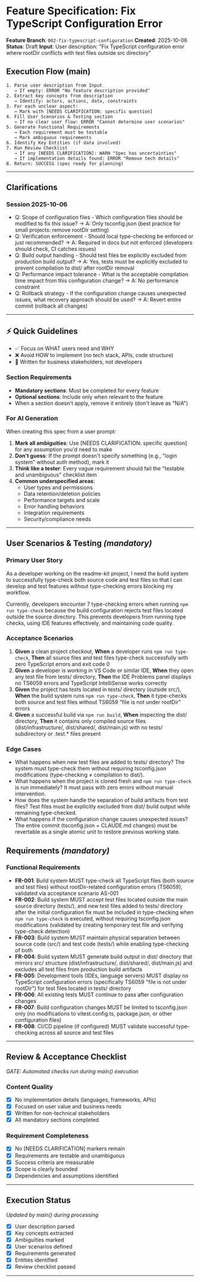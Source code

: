 # Feature Specification: Fix TypeScript Configuration Error

**Feature Branch**: `002-fix-typescript-configuration`
**Created**: 2025-10-06
**Status**: Draft
**Input**: User description: "Fix TypeScript configuration error where rootDir conflicts with test files outside src directory"

## Execution Flow (main)
```
1. Parse user description from Input
   → If empty: ERROR "No feature description provided"
2. Extract key concepts from description
   → Identify: actors, actions, data, constraints
3. For each unclear aspect:
   → Mark with [NEEDS CLARIFICATION: specific question]
4. Fill User Scenarios & Testing section
   → If no clear user flow: ERROR "Cannot determine user scenarios"
5. Generate Functional Requirements
   → Each requirement must be testable
   → Mark ambiguous requirements
6. Identify Key Entities (if data involved)
7. Run Review Checklist
   → If any [NEEDS CLARIFICATION]: WARN "Spec has uncertainties"
   → If implementation details found: ERROR "Remove tech details"
8. Return: SUCCESS (spec ready for planning)
```

---

## Clarifications

### Session 2025-10-06
- Q: Scope of configuration files - Which configuration files should be modified to fix this issue? → A: Only tsconfig.json (best practice for small projects: remove rootDir setting)
- Q: Verification enforcement - Should local type-checking be enforced or just recommended? → A: Required in docs but not enforced (developers should check, CI catches issues)
- Q: Build output handling - Should test files be explicitly excluded from production build output? → A: Yes, tests must be explicitly excluded to prevent compilation to dist/ after rootDir removal
- Q: Performance impact tolerance - What is the acceptable compilation time impact from this configuration change? → A: No performance constraint
- Q: Rollback strategy - If the configuration change causes unexpected issues, what recovery approach should be used? → A: Revert entire commit (rollback all changes)

---

## ⚡ Quick Guidelines
- ✅ Focus on WHAT users need and WHY
- ❌ Avoid HOW to implement (no tech stack, APIs, code structure)
- 👥 Written for business stakeholders, not developers

### Section Requirements
- **Mandatory sections**: Must be completed for every feature
- **Optional sections**: Include only when relevant to the feature
- When a section doesn't apply, remove it entirely (don't leave as "N/A")

### For AI Generation
When creating this spec from a user prompt:
1. **Mark all ambiguities**: Use [NEEDS CLARIFICATION: specific question] for any assumption you'd need to make
2. **Don't guess**: If the prompt doesn't specify something (e.g., "login system" without auth method), mark it
3. **Think like a tester**: Every vague requirement should fail the "testable and unambiguous" checklist item
4. **Common underspecified areas**:
   - User types and permissions
   - Data retention/deletion policies
   - Performance targets and scale
   - Error handling behaviors
   - Integration requirements
   - Security/compliance needs

---

## User Scenarios & Testing *(mandatory)*

### Primary User Story
As a developer working on the readme-kit project, I need the build system to successfully type-check both source code and test files so that I can develop and test features without type-checking errors blocking my workflow.

Currently, developers encounter 7 type-checking errors when running `npm run type-check` because the build configuration rejects test files located outside the source directory. This prevents developers from running type checks, using IDE features effectively, and maintaining code quality.

### Acceptance Scenarios
1. **Given** a clean project checkout, **When** a developer runs `npm run type-check`, **Then** all source files and test files type-check successfully with zero TypeScript errors and exit code 0
2. **Given** a developer is working in VS Code or similar IDE, **When** they open any test file from tests/ directory, **Then** the IDE Problems panel displays no TS6059 errors and TypeScript IntelliSense works correctly
3. **Given** the project has tests located in tests/ directory (outside src/), **When** the build system runs `npm run type-check`, **Then** it type-checks both source and test files without TS6059 "file is not under rootDir" errors
4. **Given** a successful build via `npm run build`, **When** inspecting the dist/ directory, **Then** it contains only compiled source files (dist/infrastructure/, dist/shared/, dist/main.js) with no tests/ subdirectory or .test.* files present

### Edge Cases
- What happens when new test files are added to tests/ directory? The system must type-check them without requiring tsconfig.json modifications (type-checking ≠ compilation to dist/).
- What happens when the project is cloned fresh and `npm run type-check` is run immediately? It must pass with zero errors without manual intervention.
- How does the system handle the separation of build artifacts from test files? Test files must be explicitly excluded from dist/ build output while remaining type-checked.
- What happens if the configuration change causes unexpected issues? The entire commit (tsconfig.json + CLAUDE.md changes) must be revertable as a single atomic unit to restore previous working state.

## Requirements *(mandatory)*

### Functional Requirements
- **FR-001**: Build system MUST type-check all TypeScript files (both source and test files) without rootDir-related configuration errors (TS6059), validated via acceptance scenario AS-001
- **FR-002**: Build system MUST accept test files located outside the main source directory (tests/), and new test files added to tests/ directory after the initial configuration fix must be included in type-checking when `npm run type-check` is executed, without requiring tsconfig.json modifications (validated by creating temporary test file and verifying type-check detection)
- **FR-003**: Build system MUST maintain physical separation between source code (src/) and test code (tests/) while enabling type-checking of both
- **FR-004**: Build system MUST generate build output in dist/ directory that mirrors src/ structure (dist/infrastructure/, dist/shared/, dist/main.js) and excludes all test files from production build artifacts
- **FR-005**: Development tools (IDEs, language servers) MUST display no TypeScript configuration errors (specifically TS6059 "file is not under rootDir") for test files located in tests/ directory
- **FR-006**: All existing tests MUST continue to pass after configuration changes
- **FR-007**: Build configuration changes MUST be limited to tsconfig.json only (no modifications to vitest.config.ts, package.json, or other configuration files)
- **FR-008**: CI/CD pipeline (if configured) MUST validate successful type-checking across all source and test files

---

## Review & Acceptance Checklist
*GATE: Automated checks run during main() execution*

### Content Quality
- [x] No implementation details (languages, frameworks, APIs)
- [x] Focused on user value and business needs
- [x] Written for non-technical stakeholders
- [x] All mandatory sections completed

### Requirement Completeness
- [x] No [NEEDS CLARIFICATION] markers remain
- [x] Requirements are testable and unambiguous
- [x] Success criteria are measurable
- [x] Scope is clearly bounded
- [x] Dependencies and assumptions identified

---

## Execution Status
*Updated by main() during processing*

- [x] User description parsed
- [x] Key concepts extracted
- [x] Ambiguities marked
- [x] User scenarios defined
- [x] Requirements generated
- [x] Entities identified
- [x] Review checklist passed

---
